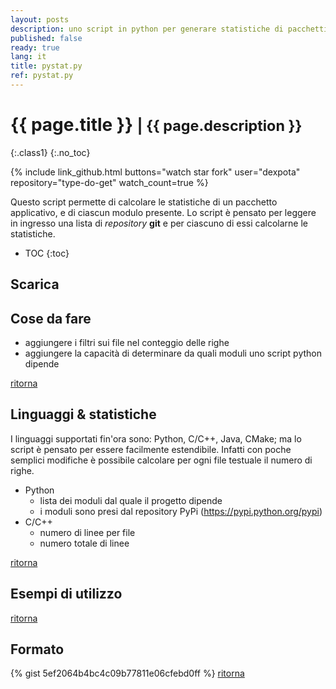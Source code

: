 ```yaml
---
layout: posts
description: uno script in python per generare statistiche di pacchetti software.
published: false
ready: true
lang: it
title: pystat.py
ref: pystat.py
---
```


[top]: #

# {{ page.title }} <small>| {{ page.description }}</small>
{:.class1}
{:.no_toc}

{% include link_github.html buttons="watch star fork" user="dexpota" repository="type-do-get" watch_count=true %}

Questo script permette di calcolare le statistiche di un pacchetto applicativo,
e di ciascun modulo presente. Lo script è pensato per leggere in ingresso una
lista di *repository* **git** e per ciascuno di essi calcolarne le statistiche.

* TOC
{:toc}

## Scarica

## Cose da fare

- aggiungere i filtri sui file nel conteggio delle righe
- aggiungere la capacità di determinare da quali moduli uno script python dipende

[ritorna][top]

## Linguaggi & statistiche

I linguaggi supportati fin'ora sono: Python, C/C++, Java, CMake; ma lo script è
pensato per essere facilmente estendibile. Infatti con poche semplici modifiche
è possibile calcolare per ogni file testuale il numero di righe.

- Python
  - lista dei moduli dal quale il progetto dipende
  - i moduli sono presi dal repository PyPi (https://pypi.python.org/pypi)
- C/C++
  - numero di linee per file
  - numero totale di linee

[ritorna][top]

## Esempi di utilizzo

[ritorna][top]

## Formato
{% gist 5ef2064b4bc4c09b77811e06cfebd0ff %}
[ritorna][top]
